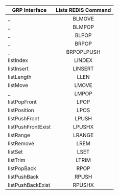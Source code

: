 

GRP Interface | Lists REDIS Command |
---|:---:
 _ | BLMOVE
 _ | BLMPOP
 _ | BLPOP
 _ | BRPOP
 _ | BRPOPLPUSH
 listIndex | LINDEX
 listInsert | LINSERT
 listLength | LLEN
 listMove | LMOVE
 _ | LMPOP
 listPopFront | LPOP
 listPosition | LPOS
 listPushFront | LPUSH
 listPushFrontExist | LPUSHX
 listRange | LRANGE
 listRemove | LREM
 listSet | LSET
 listTrim | LTRIM
 listPopBack | RPOP
 listPushBack | RPUSH
 listPushBackExist | RPUSHX
